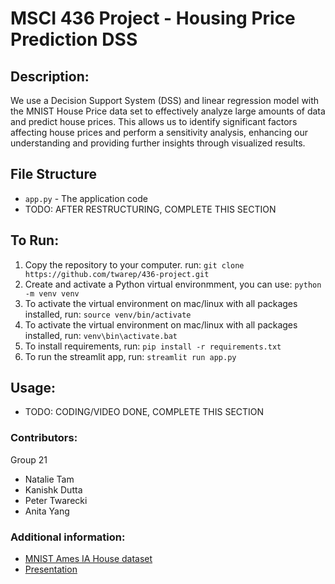 # MSCI 436 Project - Housing Price Prediction DSS

## Description:
We use a Decision Support System (DSS) and linear regression model with the MNIST House Price data set to effectively analyze large amounts of data and predict house prices. This allows us to identify significant factors affecting house prices and perform a sensitivity analysis, enhancing our understanding and providing further insights through visualized results.

## File Structure
- `app.py` - The application code
- TODO: AFTER RESTRUCTURING, COMPLETE THIS SECTION

## To Run:
1. Copy the repository to your computer. run: `git clone https://github.com/twarep/436-project.git`
2. Create and activate a Python virtual environmment, you can use: `python -m venv venv`
3. To activate the virtual environment on mac/linux with all packages installed, run: `source venv/bin/activate`
4. To activate the virtual environment on mac/linux with all packages installed, run: `venv\bin\activate.bat`
5. To install requirements, run: `pip install -r requirements.txt`
6. To run the streamlit app, run: `streamlit run app.py`

## Usage: 
- TODO: CODING/VIDEO DONE, COMPLETE THIS SECTION

### Contributors:
Group 21
- Natalie Tam
- Kanishk Dutta
- Peter Twarecki
- Anita Yang


### Additional information:
- [MNIST Ames IA House dataset](https://raw.githubusercontent.com/jmpark0808/pl_mnist_example/main/train_hp_msci436.csv)
- [Presentation](https://docs.google.com/presentation/d/1mX_GqybdBzqAQEkJNiAC4JtFsZBsRCM8ZTGkcwnQOr0/edit?pli=1#slide=id.g2314c4ab33b_1_0)
